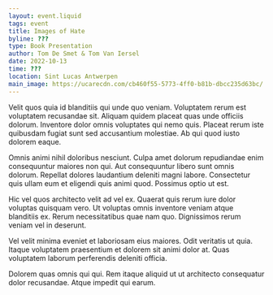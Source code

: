 ```yaml
---
layout: event.liquid
tags: event
title: Images of Hate
byline: ???
type: Book Presentation
author: Tom De Smet & Tom Van Iersel
date: 2022-10-13
time: ???
location: Sint Lucas Antwerpen
main_image: https://ucarecdn.com/cb460f55-5773-4ff0-b81b-dbcc235d63bc/
---
```

Velit quos quia id blanditiis qui unde quo veniam. Voluptatem rerum est voluptatem recusandae sit. Aliquam quidem placeat quas unde officiis dolorum. Inventore dolor omnis voluptates qui nemo quis. Placeat rerum iste quibusdam fugiat sunt sed accusantium molestiae. Ab qui quod iusto dolorem eaque.

Omnis animi nihil doloribus nesciunt. Culpa amet dolorum repudiandae enim consequuntur maiores non qui. Aut consequuntur libero sunt omnis dolorum. Repellat dolores laudantium deleniti magni labore. Consectetur quis ullam eum et eligendi quis animi quod. Possimus optio ut est.

Hic vel quos architecto velit ad vel ex. Quaerat quis rerum iure dolor voluptas quisquam vero. Ut voluptas omnis inventore veniam atque blanditiis ex. Rerum necessitatibus quae nam quo. Dignissimos rerum veniam vel in deserunt.

Vel velit minima eveniet et laboriosam eius maiores. Odit veritatis ut quia. Itaque voluptatem praesentium et dolorem sit animi dolor at. Quas voluptatem laborum perferendis deleniti officia.

Dolorem quas omnis qui qui. Rem itaque aliquid ut ut architecto consequatur dolor recusandae. Atque impedit qui earum.